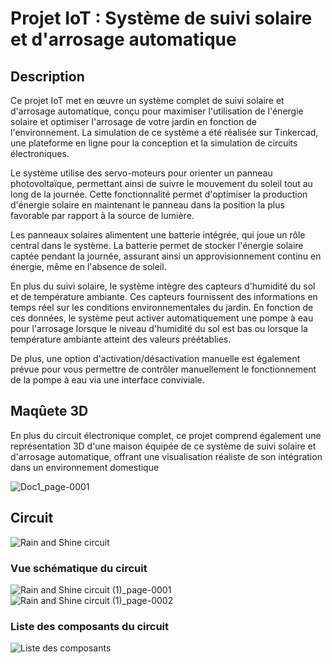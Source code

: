# Projet IoT : Système de suivi solaire et d'arrosage automatique

## Description
Ce projet IoT met en œuvre un système complet de suivi solaire et d'arrosage automatique, conçu pour maximiser l'utilisation de l'énergie solaire et optimiser l'arrosage de votre jardin en fonction de l'environnement. La simulation de ce système a été réalisée sur Tinkercad, une plateforme en ligne pour la conception et la simulation de circuits électroniques.

Le système utilise des servo-moteurs pour orienter un panneau photovoltaïque, permettant ainsi de suivre le mouvement du soleil tout au long de la journée. Cette fonctionnalité permet d'optimiser la production d'énergie solaire en maintenant le panneau dans la position la plus favorable par rapport à la source de lumière.

Les panneaux solaires alimentent une batterie intégrée, qui joue un rôle central dans le système. La batterie permet de stocker l'énergie solaire captée pendant la journée, assurant ainsi un approvisionnement continu en énergie, même en l'absence de soleil.

En plus du suivi solaire, le système intègre des capteurs d'humidité du sol et de température ambiante. Ces capteurs fournissent des informations en temps réel sur les conditions environnementales du jardin. En fonction de ces données, le système peut activer automatiquement une pompe à eau pour l'arrosage lorsque le niveau d'humidité du sol est bas ou lorsque la température ambiante atteint des valeurs préétablies.

De plus, une option d'activation/désactivation manuelle est également prévue pour vous permettre de contrôler manuellement le fonctionnement de la pompe à eau via une interface conviviale.

## Maqûete 3D
En plus du circuit électronique complet, ce projet comprend également une représentation 3D d'une maison équipée de ce système de suivi solaire et d'arrosage automatique, offrant une visualisation réaliste de son intégration dans un environnement domestique

![Doc1_page-0001](https://github.com/hakim-saghir/IoT_AutonomousWateringSystem/assets/73503150/5f6d2db7-7439-451b-9d2b-5f03e0a96dc5)

## Circuit

![Rain and Shine circuit](https://github.com/hakim-saghir/IoT_AutonomousWateringSystem/assets/73503150/9757da05-efb2-4fed-ade2-6a21e68b15be)

### Vue schématique du circuit

![Rain and Shine circuit (1)_page-0001](https://github.com/hakim-saghir/IoT_AutonomousWateringSystem/assets/73503150/23017f7b-b488-4fda-bd4e-714bf97c3c97)
![Rain and Shine circuit (1)_page-0002](https://github.com/hakim-saghir/IoT_AutonomousWateringSystem/assets/73503150/99ace662-942a-4a29-8e8e-524304530612)

### Liste des composants du circuit

![Liste des composants](https://github.com/hakim-saghir/IoT_AutonomousWateringSystem/assets/73503150/e2ec237c-0d31-44db-b6d8-eaffbb8917a7)

